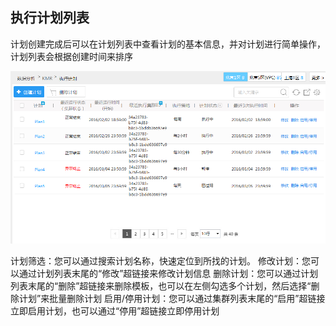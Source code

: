 ## 执行计划列表

计划创建完成后可以在计划列表中查看计划的基本信息，并对计划进行简单操作，计划列表会根据创建时间来排序

![计划列表](./images/zxjh4.png)


计划筛选：您可以通过搜索计划名称，快速定位到所找的计划。
修改计划：您可以通过计划列表末尾的“修改”超链接来修改计划信息
删除计划：您可以通过计划列表末尾的“删除”超链接来删除模板，也可以在左侧勾选多个计划，然后选择“删除计划”来批量删除计划
启用/停用计划：您可以通过集群列表末尾的“启用”超链接立即启用计划，也可以通过“停用”超链接立即停用计划